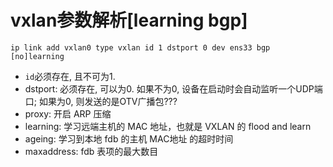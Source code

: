 # vxlan参数解析[learning bgp]

```
ip link add vxlan0 type vxlan id 1 dstport 0 dev ens33 bgp [no]learning
```

- `id`必须存在, 且不可为1.
- dstport: 必须存在, 可以为0. 如果不为0, 设备在启动时会自动监听一个UDP端口; 如果为0, 则发送的是OTV广播包???
- proxy: 开启 ARP 压缩
- learning: 学习远端主机的 MAC 地址，也就是 VXLAN 的 flood and learn
- ageing: 学习到本地 fdb 的主机 MAC地址 的超时时间
- maxaddress: fdb 表项的最大数目

